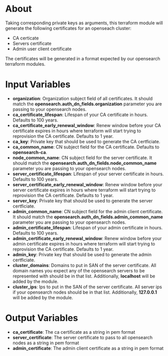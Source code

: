# About

Taking corresponding private keys as arguments, this terraform module will generate the following certificates for an openseach cluster:
  - CA certicate
  - Servers certificate
  - Admin user client certificate

The certificates will be generated in a format expected by our opensearch terraform modules.

# Input Variables

- **organization**: Organization subject field of all certificates. It should match the **opensearch.auth_dn_fields.organization** parameter you are passing to your opensearch nodes.
- **ca_certificate_lifespan**: Lifespan of your CA certificate in hours. Defaults to 100 years.
- **ca_certificate_early_renewal_window**: Renew window before your CA certificate expires in hours where terraform will start trying to reprovision the CA certificate. Defaults to 1 year.
- **ca_key**: Private key that should be used to generate the CA certficiate.
- **ca_common_name**: CN subject field for the CA certificate. Defaults to **opensearch-ca**.
- **node_common_name**: CN subject field for the server certificate. It should match the **opensearch.auth_dn_fields.node_common_name** parameter you are passing to your opensearch nodes.
- **server_certificate_lifespan**: Lifespan of your server certificate in hours. Defaults to 100 years.
- **server_certificate_early_renewal_window**: Renew window before your server certificate expires in hours where terraform will start trying to reprovision the CA certificate. Defaults to 1 year.
- **server_key**: Private key that should be used to generate the server certficiate.
- **admin_common_name**: CN subject field for the admin client certificate. It should match the **opensearch.auth_dn_fields.admin_common_name** parameter you are passing to your opensearch nodes.
- **admin_certificate_lifespan**: Lifespan of your admin certificate in hours. Defaults to 100 years.
- **admin_certificate_early_renewal_window**: Renew window before your admin certificate expires in hours where terraform will start trying to reprovision the CA certificate. Defaults to 1 year.
- **admin_key**: Private key that should be used to generate the admin certficiate.
- **cluster_domains**: Domains to put in SAN of the server certificate. All domain names you expect any of the opensearch servers to be represented with should be in that list. Additionally, **localhost** will be added by the module.
- **cluster_ips**: Ips to put in the SAN of the server certificate. All server ips if your opensearch nodes should be in that list. Additionally, **127.0.0.1** will be added by the module.

# Output Variables

- **ca_certificate**: The ca certificate as a string in pem format
- **server_certificate**: The server certificate to pass to all opensearch nodes as a string in pem format
- **admin_certificate**: The admin client certificate as a string in pem format